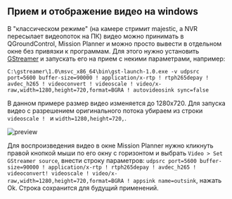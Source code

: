## Прием и отображение видео на windows

В "классическом режиме" (на камере стримит majestic, а NVR пересылает видеопоток на ПК) видео можно принимать в QGroundControl, Mission Planner и можно просто вывести в отдельном окне
без привязки к программам. Для этого нужно установить [GStreamer](https://gstreamer.freedesktop.org/download/) и запускать его на прием с некими параметрами, например:
```
C:\gstreamer\1.0\msvc_x86_64\bin\gst-launch-1.0.exe -v udpsrc port=5600 buffer-size=90000 ! application/x-rtp ! rtph265depay ! avdec_h265 ! videoconvert ! videoscale ! video/x-raw,width=1280,height=720,format=BGRA ! autovideosink sync=false
```

В данном примере размер видео изменяется до 1280x720. Для запуска видео с разрешением оригинального потока убираем из строки `videoscale ! ` и `width=1280,height=720,`.


![preview](https://github.com/OpenIPC/sandbox-fpv/raw/master/notes_files/Screenshot_2.png)

Для воспроизведения видео в окне Mission Planner нужно кликнуть правой кнопкой мыши  по его окну с горизонтом и выбрать `Video > Set GStreamer source`, внести строку параметров: `udpsrc port=5600 buffer-size=90000 ! application/x-rtp ! rtph265depay ! avdec_h265 ! videoconvert! videoscale ! video/x-raw,width=1280,height=720,format=BGRA ! appsink name=outsink`, нажать Ok. Строка сохранится для будущий применений.

